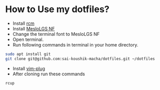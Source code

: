# How to Use my dotfiles?

* Install [rcm](https://github.com/thoughtbot/rcm)
* Install [MesloLGS NF](https://github.com/romkatv/dotfiles-public/blob/master/.local/share/fonts/NerdFonts/MesloLGS%20NF%20Regular.ttf)
* Change the terminal font to MesloLGS NF
* Open terminal.
* Run following commands in terminal in your home directory.
```bash
sudo apt install git
git clone git@github.com:sai-koushik-macha/dotfiles.git ~/dotfiles
```
* Install [vim-plug](https://github.com/junegunn/vim-plug)
* After cloning run these commands
``` bash
rcup
```
